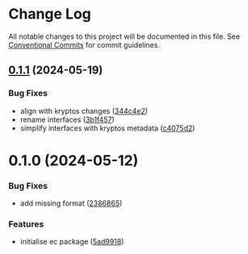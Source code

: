 # Change Log

All notable changes to this project will be documented in this file.
See [Conventional Commits](https://conventionalcommits.org) for commit guidelines.

## [0.1.1](https://github.com/lindorm-io/monorepo/compare/@lindorm/ec@0.1.0...@lindorm/ec@0.1.1) (2024-05-19)

### Bug Fixes

- align with kryptos changes ([344c4e2](https://github.com/lindorm-io/monorepo/commit/344c4e2fad07e66c91f7e0820bfc929c1f8ffcab))
- rename interfaces ([3b1f457](https://github.com/lindorm-io/monorepo/commit/3b1f45736f88b8c2d4481cbeca6da87bf8443bde))
- simplify interfaces with kryptos metadata ([c4075d2](https://github.com/lindorm-io/monorepo/commit/c4075d2e133c2fe0a1fafa548da68db34b3407c6))

# 0.1.0 (2024-05-12)

### Bug Fixes

- add missing format ([2386865](https://github.com/lindorm-io/monorepo/commit/2386865f60168cef31ffc8f1ce15c5fdc4c9fd82))

### Features

- initialise ec package ([5ad9918](https://github.com/lindorm-io/monorepo/commit/5ad99183aa933524f74850cf2bed5d10c03c6498))

